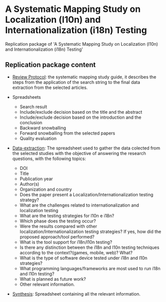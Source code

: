 # A Systematic Mapping Study on Localization (l10n) and Internationalization (i18n) Testing
Replication package of 'A Systematic Mapping Study on Localization (l10n) and Internationalization (i18n) Testing'

## Replication package content

+ [Review Protocol](https://docs.google.com/document/d/1wyZzQzoDhS87XBOjg2bWp_KFU5pth4tY_Ybb5q87G5c/edit?usp=sharing): the systematic mapping study guide, it describes the steps from the application of the search string to the final data extraction from the selected articles.

+ Spreadsheets

  - Search result
  - Include/exclude decision based on the title and the abstract
  - Include/exclude decision based on the introduction and the conclusion
  - Backward snowballing
  - Forward snowballing from the selected papers
  - Quality evaluation

+ [Data-extraction](https://docs.google.com/spreadsheets/d/1sgoasAkHDzPLQj9fgGag3R5E_wVNbnXLuIZv0iMUj8w/edit?usp=sharing): The spreadsheet used to gather the data colected from the selected studies with the objective of answering the research questions, with the following topics:

   - DOI
   - Title
   - Publication year
   - Author(s)
   - Organization and country
   - Does the paper present a Localization/Internationalization testing strategy?
   - What are the challenges related to internationalization and localization testing
   - What are the testing strategies for l10n e i18n?
   - Which phase does the testing occur?
   - Were the results compared with other localization/Internationalization testing strategies? If yes, how did the proposed approach/tool performed?
   - What is the tool support for i18n/l10n testing?
   - Is there any distinction between the i18n and l10n  testing techniques according to the context?(games, mobile, web)? What?
   - What is the type of software device tested under i18n and l10n strategies?
   - What programming languages/frameworks are most used to run i18n and l10n testing?
   - What is planned as future work?
   - Other relevant information.


+ [Synthesis](https://docs.google.com/spreadsheets/d/1kGZ7hOzBhMpJVh-pmyWX9eqOM3RF2LJIlkqU5q8MAY4/edit?usp=sharing): Spreadsheet containing all the relevant information.
